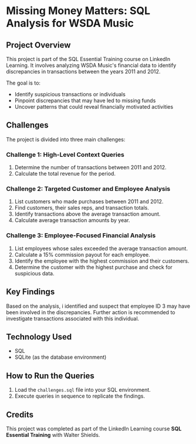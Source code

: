 # Missing Money Matters: SQL Analysis for WSDA Music

## Project Overview
This project is part of the SQL Essential Training course on LinkedIn Learning. It involves analyzing WSDA Music's financial data to identify discrepancies in transactions between the years 2011 and 2012.

The goal is to:
- Identify suspicious transactions or individuals
- Pinpoint discrepancies that may have led to missing funds
- Uncover patterns that could reveal financially motivated activities

## Challenges
The project is divided into three main challenges:

### Challenge 1: High-Level Context Queries
1. Determine the number of transactions between 2011 and 2012.
2. Calculate the total revenue for the period.

### Challenge 2: Targeted Customer and Employee Analysis
1. List customers who made purchases between 2011 and 2012.
2. Find customers, their sales reps, and transaction totals.
3. Identify transactions above the average transaction amount.
4. Calculate average transaction amounts by year.

### Challenge 3: Employee-Focused Financial Analysis
1. List employees whose sales exceeded the average transaction amount.
2. Calculate a 15% commission payout for each employee.
3. Identify the employee with the highest commission and their customers.
4. Determine the customer with the highest purchase and check for suspicious data.

## Key Findings
Based on the analysis, i
identified and suspect that employee ID 3 may have been involved in the discrepancies. Further action is recommended to investigate transactions associated with this individual.

## Technology Used
- SQL
- SQLite (as the database environment)

## How to Run the Queries
1. Load the `challenges.sql` file into your SQL environment.
2. Execute queries in sequence to replicate the findings.

## Credits
This project was completed as part of the LinkedIn Learning course **SQL Essential Training** with Walter Shields.

